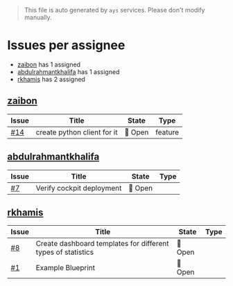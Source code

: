 > This file is auto generated by `ays` services. Please don't modify manually.

# Issues per assignee
- [zaibon](#zaibon) has 1 assigned
- [abdulrahmantkhalifa](#abdulrahmantkhalifa) has 1 assigned
- [rkhamis](#rkhamis) has 2 assigned



## [zaibon](https://github.com/zaibon)

|Issue|Title|State|Type|
|-----|-----|-----|----|
|[#14](https://github.com/jumpscale/jscockpit/issues/14)|create python client for it|:red_circle: Open|feature|


## [abdulrahmantkhalifa](https://github.com/abdulrahmantkhalifa)

|Issue|Title|State|Type|
|-----|-----|-----|----|
|[#7](https://github.com/jumpscale/jscockpit/issues/7)|Verify cockpit deployment|:red_circle: Open||


## [rkhamis](https://github.com/rkhamis)

|Issue|Title|State|Type|
|-----|-----|-----|----|
|[#8](https://github.com/jumpscale/jscockpit/issues/8)|Create dashboard templates for different types of statistics|:red_circle: Open||
|[#1](https://github.com/jumpscale/jscockpit/issues/1)|Example Blueprint|:red_circle: Open||

